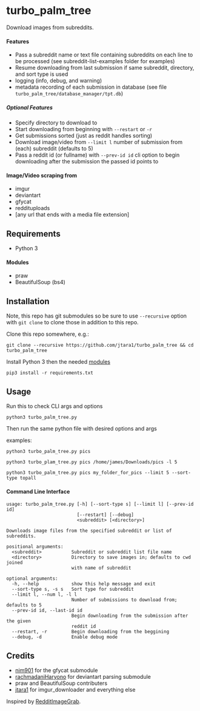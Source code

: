 # turbo_palm_tree

Download images from subreddits.

#### Features
* Pass a subreddit name or text file containing subreddits on each line to be
processed (see subreddit-list-examples folder for examples)
* Resume downloading from last submission if same subreddit, directory, and
sort type is used
* logging (info, debug, and warning)
* metadata recording of each submission in database
(see file `turbo_palm_tree/database_manager/tpt.db`)

##### Optional Features
* Specify directory to download to
* Start downloading from beginning with `--restart` or `-r`
* Get submissions sorted (just as reddit handles sorting)
* Download image/video from `--limit l` number of submission from (each)
subreddit (defaults to 5)
* Pass a reddit id (or fullname) with `--prev-id id` cli option to begin
downloading after the submission the passed id points to

#### Image/Video scraping from
* imgur
* deviantart
* gfycat
* reddituploads
* [any url that ends with a media file extension]


## Requirements

* Python 3

#### Modules

* praw
* BeautifulSoup (bs4)


## Installation

Note, this repo has git submodules so be sure to use `--recursive`
option with `git clone` to clone those in addition to this repo.

Clone this repo somewhere, e.g.:

    git clone --recursive https://github.com/jtara1/turbo_palm_tree && cd turbo_palm_tree

Install Python 3 then the needed [modules](#Modules)

    pip3 install -r requirements.txt


## Usage

Run this to check CLI args and options

    python3 turbo_palm_tree.py

Then run the same python file with desired options and args

examples:

    python3 turbo_palm_tree.py pics

    python3 turbo_plam_tree.py pics /home/james/Downloads/pics -l 5

    python3 turbo_palm_tree.py pics my_folder_for_pics --limit 5 --sort-type topall



#### Command Line Interface

    usage: turbo_palm_tree.py [-h] [--sort-type s] [--limit l] [--prev-id id]
                              [--restart] [--debug]
                              <subreddit> [<directory>]

    Downloads image files from the specified subreddit or list of subreddits.

    positional arguments:
      <subreddit>           Subreddit or subreddit list file name
      <directory>           Directory to save images in; defaults to cwd joined
                            with name of subreddit

    optional arguments:
      -h, --help            show this help message and exit
      --sort-type s, -s s   Sort type for subreddit
      --limit l, --num l, -l l
                            Number of submissions to download from; defaults to 5
      --prev-id id, --last-id id
                            Begin downloading from the submission after the given
                            reddit id
      --restart, -r         Begin downloading from the beggining
      --debug, -d           Enable debug mode



## Credits

* [nim901](https://github.com/nim901/gfycat) for the gfycat submodule
* [rachmadaniHaryono](https://github.com/rachmadaniHaryono) for deviantart
parsing submodule
* praw and BeautifulSoup contributers
* [jtara1](https://github.com/jtara1) for imgur_downloader and everything else

Inspired by [RedditImageGrab](https://github.com/jtara1/RedditImageGrab).
